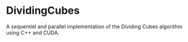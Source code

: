 # DividingCubes
A sequentiel and parallel implementation of the Dividing Cubes algorithm using C++ and CUDA.
